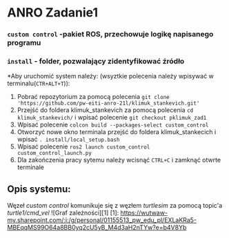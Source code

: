 # ANRO Zadanie1
### `custom control` -pakiet ROS, przechowuje logikę napisanego programu
### `install` - folder, pozwalający zidentyfikować źródło
*Aby uruchomić system należy:
(wsyztkie polecenia należy wpisywać w terminalu(`CTR+ALT+T`)):
1. Pobrać repozytorium za pomocą polecenia `git clone 'https://github.com/pw-eiti-anro-21l/klimuk_stankevich.git'`
2. Przejść do foldera klimuk_stankevich za pomocą polecenia `cd klimuk_stankevich/` i wpisać polecenie `git checkout pklimuk_zad1`
3. Wpisać polecenie `colcon build --packages-select custom_control`
4. Otworzyć nowe okno terminala przejść do foldera klimuk_stankecich i wpisać `. install/local_setup.bash `
5. Wpisać polecenie `ros2 launch custom_control custom_control_launch.py `
6. Dla zakończenia pracy sytemu należy wcisnąć `CTRL+C` i zamknąć otwrte terminale

## Opis systemu:
Węzeł *custom control* komunikuje się z węzłem *turtlesim* za pomocą topic'a _turtle1/cmd_vel_
![Graf zależności][1]
[1]: https://wutwaw-my.sharepoint.com/:i:/g/personal/01155513_pw_edu_pl/EXLaKRa5-MBEqqMS99O64a8BB0yq2cU5yB_M4d3aH2nTYw?e=b4V8Yb
